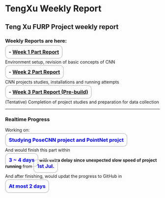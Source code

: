 # TengXu Weekly Report
## Teng Xu FURP Project weekly report
### Weekly Reports are here:



**<span style="font-size:1.18em; border: 2px solid #ccc; padding: 10px; border-radius: 13px;">- [Week 1 Part Report](/Week1/w1.md)</span>**  

Environment setup, revision of basic concepts of CNN

**<span style="font-size:1.18em; border: 2px solid #ccc; padding: 10px; border-radius: 13px;">- [Week 2 Part Report](/Week2/w2.md) </span>**  

CNN projects studies, installations and running attempts

**<span style="font-size:1.18em; border: 2px solid #ccc; padding: 10px; border-radius: 13px;">- [Week 3 Part Report (Pre-build)](/week3/w3.md) </span>**

(Tentative) Completion of project studies and preparation for data collection

---
### Realtime Progress
Working on: 
     
**<span style="color:blue; font-size:1.18em; border: 2px solid #ccc; padding: 10px; border-radius: 13px;">Studying PoseCNN project and PointNet projct</span>**

And would finish this part within 

**<span style="color:blue; font-size:1.18em; border: 2px solid #ccc; padding: 10px; border-radius: 13px;">3 ~ 4 days</span> with extra delay since unexpected slow speed of project running** from **<span style="color:blue; font-size:1.18em; border: 2px solid #ccc; padding: 10px; border-radius: 13px;">1st Jul.</span>**

And after finishing, would updat the progress to GitHub in 

**<span style="color:blue; font-size:1.18em; border: 2px solid #ccc; padding: 10px; border-radius: 13px;">At most 2 days</span>**